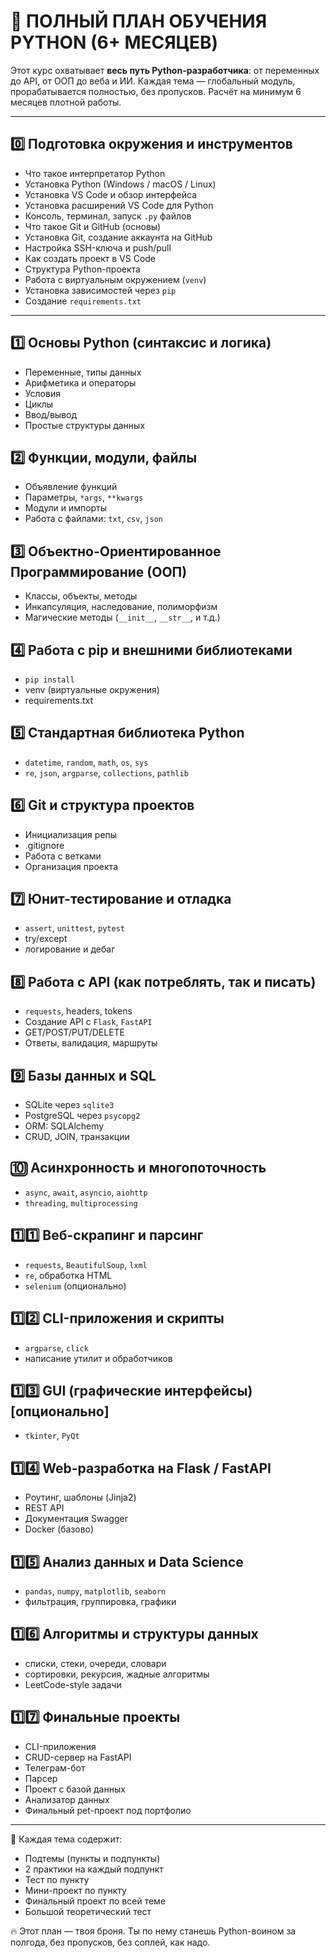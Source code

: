 # 🧠 ПОЛНЫЙ ПЛАН ОБУЧЕНИЯ PYTHON (6+ МЕСЯЦЕВ)

Этот курс охватывает **весь путь Python-разработчика**: от переменных до API, от ООП до веба и ИИ. Каждая тема — глобальный модуль, прорабатывается полностью, без пропусков. Расчёт на минимум 6 месяцев плотной работы.

---

## 0️⃣ Подготовка окружения и инструментов

- Что такое интерпретатор Python
- Установка Python (Windows / macOS / Linux)
- Установка VS Code и обзор интерфейса
- Установка расширений VS Code для Python
- Консоль, терминал, запуск `.py` файлов
- Что такое Git и GitHub (основы)
- Установка Git, создание аккаунта на GitHub
- Настройка SSH-ключа и push/pull
- Как создать проект в VS Code
- Структура Python-проекта
- Работа с виртуальным окружением (`venv`)
- Установка зависимостей через `pip`
- Создание `requirements.txt`

---

## 1️⃣ Основы Python (синтаксис и логика)

- Переменные, типы данных
- Арифметика и операторы
- Условия
- Циклы
- Ввод/вывод
- Простые структуры данных

## 2️⃣ Функции, модули, файлы

- Объявление функций
- Параметры, `*args`, `**kwargs`
- Модули и импорты
- Работа с файлами: `txt`, `csv`, `json`

## 3️⃣ Объектно-Ориентированное Программирование (ООП)

- Классы, объекты, методы
- Инкапсуляция, наследование, полиморфизм
- Магические методы (`__init__`, `__str__`, и т.д.)

## 4️⃣ Работа с pip и внешними библиотеками

- `pip install`
- venv (виртуальные окружения)
- requirements.txt

## 5️⃣ Стандартная библиотека Python

- `datetime`, `random`, `math`, `os`, `sys`
- `re`, `json`, `argparse`, `collections`, `pathlib`

## 6️⃣ Git и структура проектов

- Инициализация репы
- .gitignore
- Работа с ветками
- Организация проекта

## 7️⃣ Юнит-тестирование и отладка

- `assert`, `unittest`, `pytest`
- try/except
- логирование и дебаг

## 8️⃣ Работа с API (как потреблять, так и писать)

- `requests`, headers, tokens
- Создание API с `Flask`, `FastAPI`
- GET/POST/PUT/DELETE
- Ответы, валидация, маршруты

## 9️⃣ Базы данных и SQL

- SQLite через `sqlite3`
- PostgreSQL через `psycopg2`
- ORM: SQLAlchemy
- CRUD, JOIN, транзакции

## 🔟 Асинхронность и многопоточность

- `async`, `await`, `asyncio`, `aiohttp`
- `threading`, `multiprocessing`

## 1️⃣1️⃣ Веб-скрапинг и парсинг

- `requests`, `BeautifulSoup`, `lxml`
- `re`, обработка HTML
- `selenium` (опционально)

## 1️⃣2️⃣ CLI-приложения и скрипты

- `argparse`, `click`
- написание утилит и обработчиков

## 1️⃣3️⃣ GUI (графические интерфейсы) [опционально]

- `tkinter`, `PyQt`

## 1️⃣4️⃣ Web-разработка на Flask / FastAPI

- Роутинг, шаблоны (Jinja2)
- REST API
- Документация Swagger
- Docker (базово)

## 1️⃣5️⃣ Анализ данных и Data Science

- `pandas`, `numpy`, `matplotlib`, `seaborn`
- фильтрация, группировка, графики

## 1️⃣6️⃣ Алгоритмы и структуры данных

- списки, стеки, очереди, словари
- сортировки, рекурсия, жадные алгоритмы
- LeetCode-style задачи

## 1️⃣7️⃣ Финальные проекты

- CLI-приложения
- CRUD-сервер на FastAPI
- Телеграм-бот
- Парсер
- Проект с базой данных
- Анализатор данных
- Финальный pet-проект под портфолио

---

📌 Каждая тема содержит:

- Подтемы (пункты и подпункты)
- 2 практики на каждый подпункт
- Тест по пункту
- Мини-проект по пункту
- Финальный проект по всей теме
- Большой теоретический тест

🔥 Этот план — твоя броня. Ты по нему станешь Python-воином за полгода, без пропусков, без соплей, как надо.
